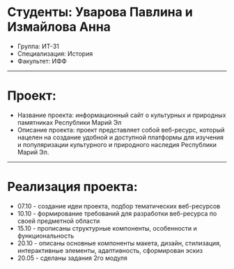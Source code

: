 # Студенты: Уварова Павлина и Измайлова Анна
- Группа: ИТ-31
- Специализация: История
- Факультет: ИФФ
---
# Проект: 
- Название проекта: информационный сайт о культурных и природных памятниках Республики Марий Эл
- Описание проекта: проект представляет собой веб-ресурс, который нацелен на создание удобной и доступной платформы для изучения и популяризации культурного и природного наследия Республики Марий Эл.
---
# Реализация проекта:
- 07.10 - создание идеи проекта, подбор тематических веб-ресурсов
- 10.10 - формирование требований для разработки веб-ресурса по своей предметной области
- 15.10 - прописаны структурные компоненты, особенности и функциональность
- 20.10 - описаны основные компоненты макета, дизайн, стилизация, интерактивные элементы, адаптивность, сформирован эскиз
- 20.05 - сделаны задания 2го модуля
